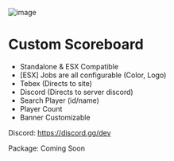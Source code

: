 ![image](https://github.com/savaleeni/sav-scoreboard/assets/29347977/590e73da-dccc-4abb-9f5d-e88674046e45)


# Custom Scoreboard 

- Standalone & ESX Compatible
- [ESX] Jobs are all configurable (Color, Logo)
- Tebex (Directs to site)
- Discord (Directs to server discord)
- Search Player (id/name)
- Player Count
- Banner Customizable


Discord: https://discord.gg/dev 

Package: Coming Soon
